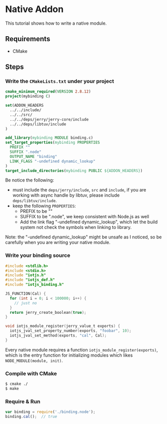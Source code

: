 # Native Addon

This tutorial shows how to write a native module.

## Requirements

- CMake

## Steps

### Write the `CMakeLists.txt` under your project

```cmake
cmake_minimum_required(VERSION 2.8.12)
project(mybinding C)

set(ADDON_HEADERS 
  ../../include/
  ../../src/
  ../../deps/jerry/jerry-core/include
  ../../deps/libtuv/include
)

add_library(mybinding MODULE binding.c)
set_target_properties(mybinding PROPERTIES
  PREFIX "" 
  SUFFIX ".node" 
  OUTPUT_NAME "binding"
  LINK_FLAGS "-undefined dynamic_lookup"
)
target_include_directories(mybinding PUBLIC ${ADDON_HEADERS})
```

Be notice the following:

- must include the `deps/jerry/include`, `src` and `include`, if you are working with async handle by libtuv, please include `deps/libtuv/include`.
- keep the following `PROPERTIES`:
  - PREFIX to be ""
  - SUFFIX to be ".node", we keep consistent with Node.js as well
  - Add the link flag "-undefined dynamic_lookup", which let the build system not check the
    symbols when linking to library.

Note: the "-undefined dynamic_lookup" might be unsafe as I noticed, so be carefully when you
are writing your native module.

### Write your binding source

```c
#include <stdlib.h>
#include <stdio.h>
#include "iotjs.h"
#include "iotjs_def.h"
#include "iotjs_binding.h"

JS_FUNCTION(Cal) {
  for (int i = 0; i < 100000; i++) {
    // just no
  }
  return jerry_create_boolean(true);
}

void iotjs_module_register(jerry_value_t exports) {
  iotjs_jval_set_property_number(exports, "foobar", 10);
  iotjs_jval_set_method(exports, "cal", Cal);
}
```

Every native module requires a function `iotjs_module_register(exports)`, which is the entry
function for initializing modules which likes `NODE_MODULE(module, init)`.

### Compile with CMake

```sh
$ cmake ./
$ make
```

### Require & Run

```js
var binding = require('./binding.node');
binding.cal();  // true
```